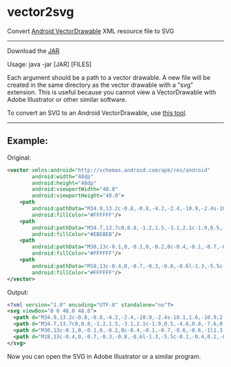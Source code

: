 # vector2svg
Convert [Android VectorDrawable](https://developer.android.com/reference/android/graphics/drawable/VectorDrawable.html) XML resource file to SVG

___

Download the [JAR](https://github.com/jaredrummler/vector2svg/blob/master/release/vector2svg-1.1.1.jar?raw=true)

Usage: java -jar [JAR] [FILES]

Each argument should be a path to a vector drawable. A new file will be created in the same directory as the vector drawable with a "svg" extension. This is useful because you cannot view a VectorDrawable with Adobe Illustrator or other similar software.

To convert an SVG to an Android VectorDrawable, use [this tool](http://inloop.github.io/svg2android/).

___

Example:
---

Original:

```xml
<vector xmlns:android="http://schemas.android.com/apk/res/android"
        android:width="48dp"
        android:height="48dp"
        android:viewportWidth="48.0"
        android:viewportHeight="48.0">
    <path
        android:pathData="M34.9,13.2c-0.8,-0.8,-4.2,-2.4,-10.9,-2.4s-10.1,1.6,-10.9,2.4c-0.8,0.8,-2.4,4.2,-2.4,10.9s1.6,10.1,2.4,10.9    c0.8,0.8,4.2,2.4,10.9,2.4s10.1,-1.6,10.9,-2.4c0.8,-0.8,2.4,-4.2,2.4,-10.9S35.6,14,34.9,13.2z"
        android:fillColor="#FFFFFF"/>
    <path
        android:pathData="M34.7,13.7c0,0.8,-1.2,1.5,-3.1,2.1c-1.9,0.5,-4.6,0.8,-7.6,0.8s-5.6,-0.3,-7.6,-0.8    c-1.9,-0.5,-3.1,-1.2,-3.1,-2.1s1.2,-1.5,3.1,-2.1c1.9,-0.5,4.6,-0.8,7.6,-0.8s5.6,0.3,7.6,0.8C33.5,12.1,34.7,12.9,34.7,13.7z"
        android:fillColor="#EBEBEB"/>
    <path
        android:pathData="M30,13c-0.1,0,-0.1,0,-0.2,0c-0.4,-0.1,-0.7,-0.6,-0.6,-1l1.3,-5.5c0.1,-0.4,0.6,-0.7,1,-0.6c0.4,0.1,0.7,0.6,0.6,1    l-1.3,5.5C30.7,12.7,30.4,13,30,13z"
        android:fillColor="#FFFFFF"/>
    <path
        android:pathData="M18,13c-0.4,0,-0.7,-0.3,-0.8,-0.6l-1.3,-5.5c-0.1,-0.4,0.2,-0.9,0.6,-1c0.4,-0.1,0.9,0.2,1,0.6l1.3,5.5    c0.1,0.4,-0.2,0.9,-0.6,1C18.1,13,18.1,13,18,13z"
        android:fillColor="#FFFFFF"/>
</vector>
```

Output:

```xml
<?xml version="1.0" encoding="UTF-8" standalone="no"?>
<svg viewBox="0 0 48.0 48.0">
  <path d="M34.9,13.2c-0.8,-0.8,-4.2,-2.4,-10.9,-2.4s-10.1,1.6,-10.9,2.4c-0.8,0.8,-2.4,4.2,-2.4,10.9s1.6,10.1,2.4,10.9    c0.8,0.8,4.2,2.4,10.9,2.4s10.1,-1.6,10.9,-2.4c0.8,-0.8,2.4,-4.2,2.4,-10.9S35.6,14,34.9,13.2z" fill="#FFFFFF"/>
  <path d="M34.7,13.7c0,0.8,-1.2,1.5,-3.1,2.1c-1.9,0.5,-4.6,0.8,-7.6,0.8s-5.6,-0.3,-7.6,-0.8    c-1.9,-0.5,-3.1,-1.2,-3.1,-2.1s1.2,-1.5,3.1,-2.1c1.9,-0.5,4.6,-0.8,7.6,-0.8s5.6,0.3,7.6,0.8C33.5,12.1,34.7,12.9,34.7,13.7z" fill="#EBEBEB"/>
  <path d="M30,13c-0.1,0,-0.1,0,-0.2,0c-0.4,-0.1,-0.7,-0.6,-0.6,-1l1.3,-5.5c0.1,-0.4,0.6,-0.7,1,-0.6c0.4,0.1,0.7,0.6,0.6,1    l-1.3,5.5C30.7,12.7,30.4,13,30,13z" fill="#FFFFFF"/>
  <path d="M18,13c-0.4,0,-0.7,-0.3,-0.8,-0.6l-1.3,-5.5c-0.1,-0.4,0.2,-0.9,0.6,-1c0.4,-0.1,0.9,0.2,1,0.6l1.3,5.5    c0.1,0.4,-0.2,0.9,-0.6,1C18.1,13,18.1,13,18,13z" fill="#FFFFFF"/>
</svg>
```

Now you can open the SVG in Adobe Illustrator or a similar program.

